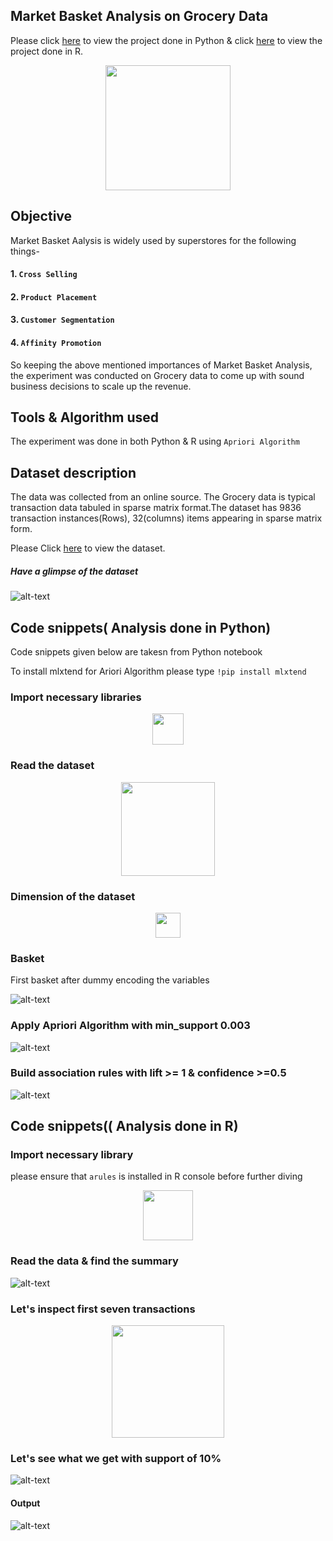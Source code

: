 
## Market Basket Analysis on Grocery Data
Please click [here](https://github.com/rakeshdatascience/Market-Basket-Analysis/blob/master/Mining%20Grocery%20Data%20using%20Apriori%20Algorithm/Notebook/Apriori%2Balgorithm(Python%2BNotebook).ipynb) to view the project done in Python & click [here](https://github.com/rakeshdatascience/Market-Basket-Analysis/blob/master/Mining%20Grocery%20Data%20using%20Apriori%20Algorithm/Notebook/Apriori%20algorithm(R%20codes).ipynb) to view the project done in R.





<p align="center">
  <img src="https://github.com/rakeshdatascience/Market-Basket-Analysis/blob/master/Mining%20Grocery%20Data%20using%20Apriori%20Algorithm/Images/c0a130192ac39588b9adedad3bcb2abe.jpg",alt="neofetch" align="middle" height="200px">
  </p>






## Objective
Market Basket Aalysis is widely used by superstores for the following things-
#### 1. `Cross Selling`
#### 2. `Product Placement`
#### 3. `Customer Segmentation`
#### 4. `Affinity Promotion`

So keeping the above mentioned importances of Market Basket Analysis, the experiment was conducted on Grocery data to come up with sound business decisions to scale up the revenue.

## Tools & Algorithm used
The experiment was done in both Python & R using `Apriori Algorithm`

## Dataset description
The data was collected from an online source. The Grocery data is typical transaction data tabuled in sparse matrix format.The dataset has 9836 transaction instances(Rows), 32(columns) items appearing in sparse matrix form.

Please Click [here](https://github.com/rakeshdatascience/Market-Basket-Analysis/blob/master/Mining%20Grocery%20Data%20using%20Apriori%20Algorithm/Dataset/Grocery.csv) to view the dataset.

##### Have a glimpse of the dataset









![alt-text](https://github.com/rakeshdatascience/Market-Basket-Analysis/blob/master/Mining%20Grocery%20Data%20using%20Apriori%20Algorithm/Images/Capture%60.PNG)



## Code snippets( Analysis done in Python)

Code snippets given below are takesn from Python notebook


To install mlxtend for Ariori Algorithm please type 
`!pip install mlxtend`

### Import necessary libraries





<p align="center">
  <img src="https://github.com/rakeshdatascience/Market-Basket-Analysis/blob/master/Mining%20Grocery%20Data%20using%20Apriori%20Algorithm/Images/python%201(import%20lib).PNG",alt="neofetch" align="middle" height="50px">
  </p>



### Read the dataset



<p align="center">
  <img src="https://github.com/rakeshdatascience/Market-Basket-Analysis/blob/master/Mining%20Grocery%20Data%20using%20Apriori%20Algorithm/Images/p-2.PNG",alt="neofetch" align="middle" height="150px">
  </p>
  
  



### Dimension of the dataset

<p align="center">
  <img src="https://github.com/rakeshdatascience/Market-Basket-Analysis/blob/master/Mining%20Grocery%20Data%20using%20Apriori%20Algorithm/Images/p3.PNG",alt="neofetch" align="middle" height="40px">
  </p>
  



### Basket

First basket after dummy encoding the variables



![alt-text](https://github.com/rakeshdatascience/Market-Basket-Analysis/blob/master/Mining%20Grocery%20Data%20using%20Apriori%20Algorithm/Images/p4.PNG)





### Apply Apriori Algorithm with min_support 0.003


  ![alt-text](https://github.com/rakeshdatascience/Market-Basket-Analysis/blob/master/Mining%20Grocery%20Data%20using%20Apriori%20Algorithm/Images/p5.PNG)
  
  

### Build  association rules with lift >= 1 & confidence >=0.5

 ![alt-text](https://github.com/rakeshdatascience/Market-Basket-Analysis/blob/master/Mining%20Grocery%20Data%20using%20Apriori%20Algorithm/Images/p7.PNG)



## Code snippets(( Analysis done in R)

### Import necessary library

please ensure that `arules` is installed in R console before further diving

<p align="center">
  <img src="https://github.com/rakeshdatascience/Market-Basket-Analysis/blob/master/Mining%20Grocery%20Data%20using%20Apriori%20Algorithm/Images/R1.PNG",alt="neofetch" align="middle" height="80px">
  </p>




### Read the data & find the summary

![alt-text](https://github.com/rakeshdatascience/Market-Basket-Analysis/blob/master/Mining%20Grocery%20Data%20using%20Apriori%20Algorithm/Images/R2.PNG)

### Let's inspect first seven transactions


<p align="center">
  <img src="https://github.com/rakeshdatascience/Market-Basket-Analysis/blob/master/Mining%20Grocery%20Data%20using%20Apriori%20Algorithm/Images/R3.PNG",alt="neofetch" align="middle" height="180px">
  </p>



### Let's see what we get with support of 10%

![alt-text](https://github.com/rakeshdatascience/Market-Basket-Analysis/blob/master/Mining%20Grocery%20Data%20using%20Apriori%20Algorithm/Images/R4.1.PNG)

#### Output



![alt-text](https://github.com/rakeshdatascience/Market-Basket-Analysis/blob/master/Mining%20Grocery%20Data%20using%20Apriori%20Algorithm/Images/R4.PNG)



















